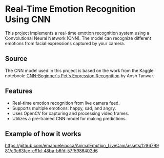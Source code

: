 # Real-Time Emotion Recognition Using CNN

This project implements a real-time emotion recognition system using a Convolutional Neural Network (CNN). The model can recognize different emotions from facial expressions captured by your camera.

## Source

The CNN model used in this project is based on the work from the Kaggle notebook: [CNN-Beginner's Pet's Expression Recognition](https://www.kaggle.com/code/anshtanwar/cnn-beginners-pet-s-expression-recognition) by Ansh Tanwar. 

## Features

- Real-time emotion recognition from live camera feed.
- Supports multiple emotions: happy, sad, and angry.
- Uses OpenCV for capturing and processing video frames.
- Utilizes a pre-trained CNN model for making predictions.

## Example of how it works


https://github.com/emanueleiacca/AnimalEmotion_LiveCam/assets/128679981/c3c63fce-e91d-48ba-b6fd-57f5986402d6

